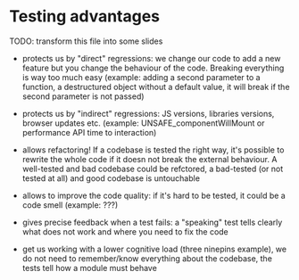 # Testing advantages

TODO: transform this file into some slides

- protects us by "direct" regressions: we change our code to add a new feature but you change the behaviour of the code. Breaking everything is way too much easy (example: adding a second parameter to a function, a destructured object without a default value, it will break if the second parameter is not passed)

- protects us by "indirect" regressions: JS versions, libraries versions, browser updates etc. (example: UNSAFE_componentWillMount or performance API time to interaction)

- allows refactoring! If a codebase is tested the right way, it's possible to rewrite the whole code if it doesn not break the external behaviour. A well-tested and bad codebase could be refctored, a bad-tested (or not tested at all) and good codebase is untouchable

- allows to improve the code quality: if it's hard to be tested, it could be a code smell (example: ???)

- gives precise feedback when a test fails: a "speaking" test tells clearly what does not work and where you need to fix the code

- get us working with a lower cognitive load (three ninepins example), we do not need to remember/know everything about the codebase, the tests tell how a module must behave

